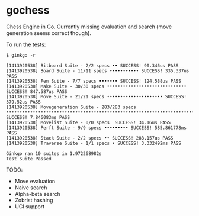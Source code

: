 gochess
=======

Chess Engine in Go. Currently missing evaluation and search (move generation seems correct though).

To run the tests:

```
$ ginkgo -r

[1413920538] Bitboard Suite - 2/2 specs •• SUCCESS! 90.346us PASS
[1413920538] Board Suite - 11/11 specs ••••••••••• SUCCESS! 335.337us PASS
[1413920538] Fen Suite - 7/7 specs ••••••• SUCCESS! 124.588us PASS
[1413920538] Make Suite - 30/30 specs •••••••••••••••••••••••••••••• SUCCESS! 847.587us PASS
[1413920538] Move Suite - 21/21 specs ••••••••••••••••••••• SUCCESS! 379.52us PASS
[1413920538] Movegeneration Suite - 283/283 specs ••••••••••••••••••••••••••••••••••••••••••••••••••••••••••••••••••••••••••••••••••••••••••••••••••••••••••••••••••••••••••••••••••••••••••••••••••••••••••••••••••••••••••••••••••••••••••••••••••••••••••••••••••••••••••••••••••••••••••••••••••••••••••••••••••••••••••••••••••••••••••• SUCCESS! 7.846083ms PASS
[1413920538] Movelist Suite - 0/0 specs  SUCCESS! 34.16us PASS
[1413920538] Perft Suite - 9/9 specs ••••••••• SUCCESS! 585.861778ms PASS
[1413920538] Stack Suite - 2/2 specs •• SUCCESS! 288.157us PASS
[1413920538] Traverse Suite - 1/1 specs • SUCCESS! 3.332492ms PASS

Ginkgo ran 10 suites in 1.972268982s
Test Suite Passed

```

TODO:
- Move evaluation
- Naive search
- Alpha-beta search
- Zobrist hashing
- UCI support
